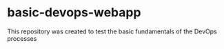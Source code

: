 # basic-devops-webapp
This repository was created to test the basic fundamentals of the DevOps processes
